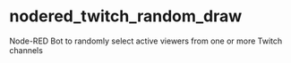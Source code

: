 # nodered_twitch_random_draw
Node-RED Bot to randomly select active viewers from one or more Twitch channels
